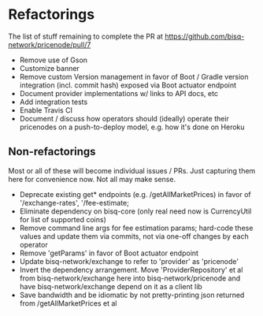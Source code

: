 # Refactorings

The list of stuff remaining to complete the PR at https://github.com/bisq-network/pricenode/pull/7

 - Remove use of Gson
 - Customize banner
 - Remove custom Version management in favor of Boot / Gradle version integration (incl. commit hash) exposed via Boot actuator endpoint
 - Document provider implementations w/ links to API docs, etc
 - Add integration tests
 - Enable Travis CI
 - Document / discuss how operators should (ideally) operate their pricenodes on a push-to-deploy model, e.g. how it's done on Heroku

## Non-refactorings

Most or all of these will become individual issues / PRs. Just capturing them here for convenience now. Not all may make sense.

 - Deprecate existing get* endpoints (e.g. /getAllMarketPrices) in favor of '/exchange-rates', '/fee-estimate;
 - Eliminate dependency on bisq-core (only real need now is CurrencyUtil for list of supported coins)
 - Remove command line args for fee estimation params; hard-code these values and update them via commits, not via one-off changes by each operator
 - Remove 'getParams' in favor of Boot actuator endpoint
 - Update bisq-network/exchange to refer to 'provider' as 'pricenode'
 - Invert the dependency arrangement. Move 'ProviderRepository' et al from bisq-network/exchange here into
   bisq-network/pricenode and have bisq-network/exchange depend on it as a client lib
 - Save bandwidth and be idiomatic by not pretty-printing json returned from /getAllMarketPrices et al
